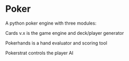 Poker
=====

A python poker engine with three modules:

Cards v.x is the game engine and deck/player generator

Pokerhands is a hand evaluator and scoring tool

Pokerstrat controls the player AI
